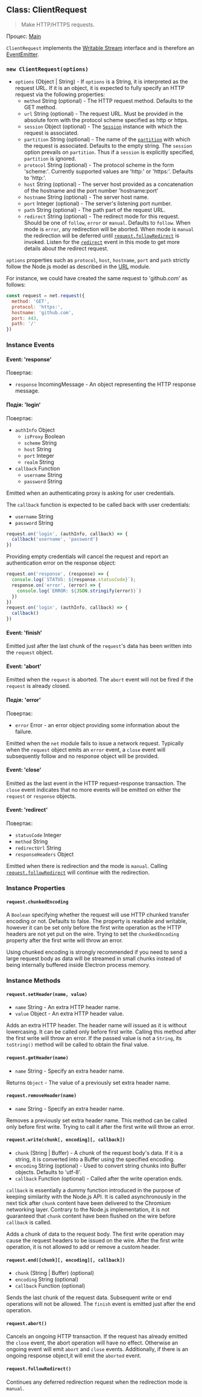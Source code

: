 ## Class: ClientRequest

> Make HTTP/HTTPS requests.

Процес: [Main](../glossary.md#main-process)

`ClientRequest` implements the [Writable Stream](https://nodejs.org/api/stream.html#stream_writable_streams) interface and is therefore an [EventEmitter](https://nodejs.org/api/events.html#events_class_eventemitter).

### `new ClientRequest(options)`

* `options` (Object | String) - If `options` is a String, it is interpreted as the request URL. If it is an object, it is expected to fully specify an HTTP request via the following properties: 
  * `method` String (optional) - The HTTP request method. Defaults to the GET method.
  * `url` String (optional) - The request URL. Must be provided in the absolute form with the protocol scheme specified as http or https.
  * `session` Object (optional) - The [`Session`](session.md) instance with which the request is associated.
  * `partition` String (optional) - The name of the [`partition`](session.md) with which the request is associated. Defaults to the empty string. The `session` option prevails on `partition`. Thus if a `session` is explicitly specified, `partition` is ignored.
  * `protocol` String (optional) - The protocol scheme in the form 'scheme:'. Currently supported values are 'http:' or 'https:'. Defaults to 'http:'.
  * `host` String (optional) - The server host provided as a concatenation of the hostname and the port number 'hostname:port'
  * `hostname` String (optional) - The server host name.
  * `port` Integer (optional) - The server's listening port number.
  * `path` String (optional) - The path part of the request URL.
  * `redirect` String (optional) - The redirect mode for this request. Should be one of `follow`, `error` or `manual`. Defaults to `follow`. When mode is `error`, any redirection will be aborted. When mode is `manual` the redirection will be deferred until [`request.followRedirect`](#requestfollowRedirect) is invoked. Listen for the [`redirect`](#event-redirect) event in this mode to get more details about the redirect request.

`options` properties such as `protocol`, `host`, `hostname`, `port` and `path` strictly follow the Node.js model as described in the [URL](https://nodejs.org/api/url.html) module.

For instance, we could have created the same request to 'github.com' as follows:

```JavaScript
const request = net.request({
  method: 'GET',
  protocol: 'https:',
  hostname: 'github.com',
  port: 443,
  path: '/'
})
```

### Instance Events

#### Event: 'response'

Повертає:

* `response` IncomingMessage - An object representing the HTTP response message.

#### Подія: 'login'

Повертає:

* `authInfo` Object 
  * `isProxy` Boolean
  * `scheme` String
  * `host` String
  * `port` Integer
  * `realm` String
* `callback` Function 
  * `username` String
  * `password` String

Emitted when an authenticating proxy is asking for user credentials.

The `callback` function is expected to be called back with user credentials:

* `username` String
* `password` String

```JavaScript
request.on('login', (authInfo, callback) => {
  callback('username', 'password')
})
```

Providing empty credentials will cancel the request and report an authentication error on the response object:

```JavaScript
request.on('response', (response) => {
  console.log(`STATUS: ${response.statusCode}`);
  response.on('error', (error) => {
    console.log(`ERROR: ${JSON.stringify(error)}`)
  })
})
request.on('login', (authInfo, callback) => {
  callback()
})
```

#### Event: 'finish'

Emitted just after the last chunk of the `request`'s data has been written into the `request` object.

#### Event: 'abort'

Emitted when the `request` is aborted. The `abort` event will not be fired if the `request` is already closed.

#### Подія: 'error'

Повертає:

* `error` Error - an error object providing some information about the failure.

Emitted when the `net` module fails to issue a network request. Typically when the `request` object emits an `error` event, a `close` event will subsequently follow and no response object will be provided.

#### Event: 'close'

Emitted as the last event in the HTTP request-response transaction. The `close` event indicates that no more events will be emitted on either the `request` or `response` objects.

#### Event: 'redirect'

Повертає:

* `statusCode` Integer
* `method` String
* `redirectUrl` String
* `responseHeaders` Object

Emitted when there is redirection and the mode is `manual`. Calling [`request.followRedirect`](#requestfollowRedirect) will continue with the redirection.

### Instance Properties

#### `request.chunkedEncoding`

A `Boolean` specifying whether the request will use HTTP chunked transfer encoding or not. Defaults to false. The property is readable and writable, however it can be set only before the first write operation as the HTTP headers are not yet put on the wire. Trying to set the `chunkedEncoding` property after the first write will throw an error.

Using chunked encoding is strongly recommended if you need to send a large request body as data will be streamed in small chunks instead of being internally buffered inside Electron process memory.

### Instance Methods

#### `request.setHeader(name, value)`

* `name` String - An extra HTTP header name.
* `value` Object - An extra HTTP header value.

Adds an extra HTTP header. The header name will issued as it is without lowercasing. It can be called only before first write. Calling this method after the first write will throw an error. If the passed value is not a `String`, its `toString()` method will be called to obtain the final value.

#### `request.getHeader(name)`

* `name` String - Specify an extra header name.

Returns `Object` - The value of a previously set extra header name.

#### `request.removeHeader(name)`

* `name` String - Specify an extra header name.

Removes a previously set extra header name. This method can be called only before first write. Trying to call it after the first write will throw an error.

#### `request.write(chunk[, encoding][, callback])`

* `chunk` (String | Buffer) - A chunk of the request body's data. If it is a string, it is converted into a Buffer using the specified encoding.
* `encoding` String (optional) - Used to convert string chunks into Buffer objects. Defaults to 'utf-8'.
* `callback` Function (optional) - Called after the write operation ends.

`callback` is essentially a dummy function introduced in the purpose of keeping similarity with the Node.js API. It is called asynchronously in the next tick after `chunk` content have been delivered to the Chromium networking layer. Contrary to the Node.js implementation, it is not guaranteed that `chunk` content have been flushed on the wire before `callback` is called.

Adds a chunk of data to the request body. The first write operation may cause the request headers to be issued on the wire. After the first write operation, it is not allowed to add or remove a custom header.

#### `request.end([chunk][, encoding][, callback])`

* `chunk` (String | Buffer) (optional)
* `encoding` String (optional)
* `callback` Function (optional)

Sends the last chunk of the request data. Subsequent write or end operations will not be allowed. The `finish` event is emitted just after the end operation.

#### `request.abort()`

Cancels an ongoing HTTP transaction. If the request has already emitted the `close` event, the abort operation will have no effect. Otherwise an ongoing event will emit `abort` and `close` events. Additionally, if there is an ongoing response object,it will emit the `aborted` event.

#### `request.followRedirect()`

Continues any deferred redirection request when the redirection mode is `manual`.